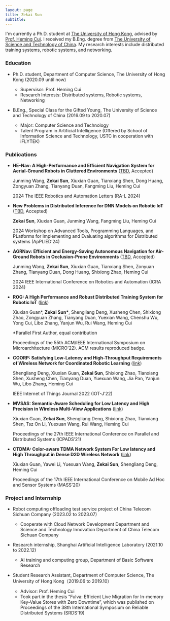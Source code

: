 ```yaml
---
layout: page
title: Zekai Sun
subtitle:
---
```


I'm currently a Ph.D. student at [The University of Hong Kong](https://www.hku.hk/), advised by [Prof. Heming Cui](https://www.cs.hku.hk/~heming).
I received my B.Eng. degree from [The University of Science and Technology of China](https://en.ustc.edu.cn/).
My research interests include distributed training systems, robotic systems, and networking.
### Education
- Ph.D. student, Department of Computer Science, The University of Hong Kong (2020.09 until now)
    - Supervisor: Prof. Heming Cui
    - Research Interests: Distributed systems, Robotic systems, Networking

- B.Eng., Special Class for the Gifted Young, The University of Science and Technology of China (2016.09 to 2020.07)
    - Major: Computer Science and Technology
    - Talent Program in Artificial Intelligence (Offered by School of Information Science and Technology, USTC in cooperation with iFLYTEK)

### Publications
* **HE-Nav: A High-Performance and Efficient Navigation System for Aerial-Ground Robots in Cluttered Environments** ([TBD](), Accepted)

   Junming Wang, **Zekai Sun**, Xiuxian Guan, Tianxiang Shen, Dong Huang, Zongyuan Zhang, Tianyang Duan, Fangming Liu, Heming Cui

  2024 The IEEE Robotics and Automation Letters (RA-L 2024)

* **New Problems in Distributed Inference for DNN Models on Robotic IoT** ([TBD](), Accepted)

  **Zekai Sun**, Xiuxian Guan, Junming Wang, Fangming Liu, Heming Cui

  2024 Workshop on Advanced Tools, Programming Languages, and PLatforms for Implementing and Evaluating algorithms for Distributed systems (ApPLIED’24)


* **AGRNav: Efficient and Energy-Saving Autonomous Navigation for Air-Ground Robots in Occlusion-Prone Environments** ([TBD](), Accepted)

  Junming Wang, **Zekai Sun**, Xiuxian Guan, Tianxiang Shen, Zonyuan Zhang, Tianyang Duan, Dong Huang, Shixiong Zhao, Heming Cui

  2024 IEEE International Conference on Robotics and Automation (ICRA 2024)

* **ROG: A High Performance and Robust Distributed Training System for Robotic IoT** ([link](https://ieeexplore.ieee.org/document/9923782))

  Xiuxian Guan\*, **Zekai Sun\***, Shengliang Deng, Xusheng Chen, Shixiong Zhao, Zongyuan Zhang, Tianyang Duan, Yuexian Wang, Chenshu Wu, Yong Cui, Libo Zhang, Yanjun Wu, Rui Wang, Heming Cui

  \*Parallel First Author, equal contribution

  Proceedings of the 55th ACM/IEEE International Symposium on Microarchitecture (MICRO'22). ACM results reproduced badge.

* **COORP: Satisfying Low-Latency and High-Throughput Requirements of Wireless Network for Coordinated Robotic Learning** ([link](https://ieeexplore.ieee.org/abstract/document/9670456))

  Shengliang Deng, Xiuxian Guan, **Zekai Sun**, Shixiong Zhao, Tianxiang Shen, Xusheng Chen, Tianyang Duan, Yuexuan Wang, Jia Pan, Yanjun Wu, Libo Zhang, Heming Cui

  IEEE Internet of Things Journal 2022 (IOT-J'22)

* **MVSAS: Semantic-Aware Scheduling for Low Latency and High Precision in Wireless Multi-View Applications** ([link](https://ieeexplore.ieee.org/document/9763805/))

  Xiuxian Guan, **Zekai Sun**, Shengliang Deng, Shixiong Zhao, Tianxiang Shen, Tsz On Li, Yuexuan Wang, Rui Wang, Heming Cui

   Proceedings of the 27th IEEE International Conference on Parallel and Distributed Systems (ICPADS’21)

* **CTDMA: Color-aware TDMA Network System For Low latency and High Throughput in Dense D2D Wireless Network** ([link](https://ieeexplore.ieee.org/document/9356015))

  Xiuxian Guan, Yawei Li, Yuexuan Wang, **Zekai Sun**, Shengliang Deng, Heming Cui

  Proceedings of the 17th IEEE International Conference on Mobile Ad Hoc and Sensor Systems (MASS'20)

### Project and Internship
- Robot computing offloading test service project of China Telecom Sichuan Company (2023.02 to 2023.07)
    - Cooperate with Cloud Network Development Department and Science and Technology Innovation Department of China Telecom Sichuan Company

- Research internship, Shanghai Artificial Intelligence Laboratory (2021.10 to 2022.12)
    - AI training and computing group, Department of Basic Software Research

- Student Research Assistant, Department of Computer Science, The University of Hong Kong（2019.06 to 2019.10）
    - Advisor: Prof. Heming Cui
    - Took part in the thesis “Fulva: Efficient Live Migration for In-memory Key-Value Stores with Zero Downtime”, which was published on Proceedings of the 38th International Symposium on Reliable Distributed Systems (SRDS‘19)
